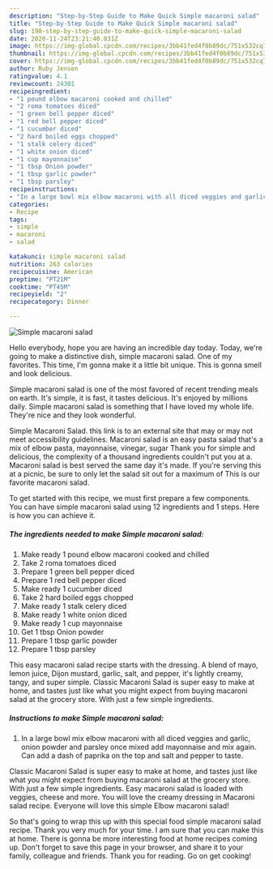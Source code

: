 ```yaml
---
description: "Step-by-Step Guide to Make Quick Simple macaroni salad"
title: "Step-by-Step Guide to Make Quick Simple macaroni salad"
slug: 190-step-by-step-guide-to-make-quick-simple-macaroni-salad
date: 2020-11-24T23:21:40.031Z
image: https://img-global.cpcdn.com/recipes/3bb41fed4f0b89dc/751x532cq70/simple-macaroni-salad-recipe-main-photo.jpg
thumbnail: https://img-global.cpcdn.com/recipes/3bb41fed4f0b89dc/751x532cq70/simple-macaroni-salad-recipe-main-photo.jpg
cover: https://img-global.cpcdn.com/recipes/3bb41fed4f0b89dc/751x532cq70/simple-macaroni-salad-recipe-main-photo.jpg
author: Ruby Jensen
ratingvalue: 4.1
reviewcount: 24301
recipeingredient:
- "1 pound elbow macaroni cooked and chilled"
- "2 roma tomatoes diced"
- "1 green bell pepper diced"
- "1 red bell pepper diced"
- "1 cucumber diced"
- "2 hard boiled eggs chopped"
- "1 stalk celery diced"
- "1 white onion diced"
- "1 cup mayonnaise"
- "1 tbsp Onion powder"
- "1 tbsp garlic powder"
- "1 tbsp parsley"
recipeinstructions:
- "In a large bowl mix elbow macaroni with all diced veggies and garlic, onion powder and parsley once mixed add mayonnaise and mix again. Can add a dash of paprika on the top and salt and pepper to taste."
categories:
- Recipe
tags:
- simple
- macaroni
- salad

katakunci: simple macaroni salad 
nutrition: 263 calories
recipecuisine: American
preptime: "PT21M"
cooktime: "PT45M"
recipeyield: "2"
recipecategory: Dinner

---
```



![Simple macaroni salad](https://img-global.cpcdn.com/recipes/3bb41fed4f0b89dc/751x532cq70/simple-macaroni-salad-recipe-main-photo.jpg)

Hello everybody, hope you are having an incredible day today. Today, we're going to make a distinctive dish, simple macaroni salad. One of my favorites. This time, I'm gonna make it a little bit unique. This is gonna smell and look delicious.

Simple macaroni salad is one of the most favored of recent trending meals on earth. It's simple, it is fast, it tastes delicious. It's enjoyed by millions daily. Simple macaroni salad is something that I have loved my whole life. They're nice and they look wonderful.

Simple Macaroni Salad. this link is to an external site that may or may not meet accessibility guidelines. Macaroni salad is an easy pasta salad that&#39;s a mix of elbow pasta, mayonnaise, vinegar, sugar Thank you for simple and delicious, the complexity of a thousand ingredients couldn&#39;t put you at a. Macaroni salad is best served the same day it&#39;s made. If you&#39;re serving this at a picnic, be sure to only let the salad sit out for a maximum of This is our favorite macaroni salad.


To get started with this recipe, we must first prepare a few components. You can have simple macaroni salad using 12 ingredients and 1 steps. Here is how you can achieve it.

<!--inarticleads1-->

##### The ingredients needed to make Simple macaroni salad:

1. Make ready 1 pound elbow macaroni cooked and chilled
1. Take 2 roma tomatoes diced
1. Prepare 1 green bell pepper diced
1. Prepare 1 red bell pepper diced
1. Make ready 1 cucumber diced
1. Take 2 hard boiled eggs chopped
1. Make ready 1 stalk celery diced
1. Make ready 1 white onion diced
1. Make ready 1 cup mayonnaise
1. Get 1 tbsp Onion powder
1. Prepare 1 tbsp garlic powder
1. Prepare 1 tbsp parsley


This easy macaroni salad recipe starts with the dressing. A blend of mayo, lemon juice, Dijon mustard, garlic, salt, and pepper, it&#39;s lightly creamy, tangy, and super simple. Classic Macaroni Salad is super easy to make at home, and tastes just like what you might expect from buying macaroni salad at the grocery store. With just a few simple ingredients. 

<!--inarticleads2-->

##### Instructions to make Simple macaroni salad:

1. In a large bowl mix elbow macaroni with all diced veggies and garlic, onion powder and parsley once mixed add mayonnaise and mix again. Can add a dash of paprika on the top and salt and pepper to taste.


Classic Macaroni Salad is super easy to make at home, and tastes just like what you might expect from buying macaroni salad at the grocery store. With just a few simple ingredients. Easy macaroni salad is loaded with veggies, cheese and more. You will love the creamy dressing in Macaroni salad recipe. Everyone will love this simple Elbow macaroni salad! 

So that's going to wrap this up with this special food simple macaroni salad recipe. Thank you very much for your time. I am sure that you can make this at home. There is gonna be more interesting food at home recipes coming up. Don't forget to save this page in your browser, and share it to your family, colleague and friends. Thank you for reading. Go on get cooking!
